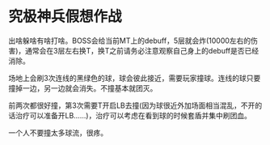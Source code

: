 # 究极神兵假想作战

出啥躲啥有啥打啥。BOSS会给<Role name="tank" />当前MT上<Status :id="369" name="吸附式炸弹" />的debuff，5层就会炸(10000左右的伤害)，通常会在3层左右换T，换T之前请务必注意观察自己身上的debuff是否已经消除。

场地上会刷3次连线的黑绿色的球，球会彼此接近，需要玩家撞球。连线的球只要撞掉一边，另一边就会消失。不撞基本就团灭。

前两次都很好撞，第3次需要<Role name="tank" />T开启LB去撞(因为球很近外加场面相当混乱，不开的话治疗可以准备开LB……)，<Role name="healer" />治疗可以考虑在看到球的时候套盾并集中刷团血。

一个人不要撞太多球流，很疼。